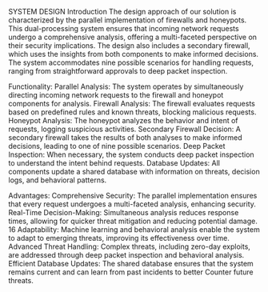 SYSTEM DESIGN
Introduction
The design approach of our solution is characterized by the parallel implementation 
of firewalls and honeypots. This dual-processing system ensures that incoming 
network requests undergo a comprehensive analysis, offering a multi-faceted 
perspective on their security implications. The design also includes a secondary 
firewall, which uses the insights from both components to make informed decisions. 
The system accommodates nine possible scenarios for handling requests, ranging 
from straightforward approvals to deep packet inspection.


Functionality:
Parallel Analysis: The system operates by simultaneously directing 
incoming network requests to the firewall and honeypot components 
for analysis.
Firewall Analysis: The firewall evaluates requests based on predefined 
rules and known threats, blocking malicious requests.
Honeypot Analysis: The honeypot analyzes the behavior and intent of 
requests, logging suspicious activities.
Secondary Firewall Decision: A secondary firewall takes the results 
of both analyses to make informed decisions, leading to one of nine 
possible scenarios.
Deep Packet Inspection: When necessary, the system conducts deep 
packet inspection to understand the intent behind requests.
Database Updates: All components update a shared database with 
information on threats, decision logs, and behavioral patterns.



Advantages:
Comprehensive Security: The parallel implementation ensures that 
every request undergoes a multi-faceted analysis, enhancing security.
Real-Time Decision-Making: Simultaneous analysis reduces response 
times, allowing for quicker threat mitigation and reducing potential 
damage.
16
Adaptability: Machine learning and behavioral analysis enable the 
system to adapt to emerging threats, improving its effectiveness over 
time.
Advanced Threat Handling: Complex threats, including zero-day 
exploits, are addressed through deep packet inspection and behavioral 
analysis.
Efficient Database Updates: The shared database ensures that the 
system remains current and can learn from past incidents to better 
Counter future threats.





